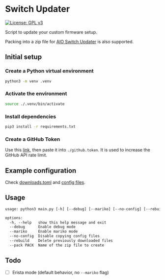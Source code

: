 # Switch Updater

[![License: GPL v3](https://img.shields.io/badge/License-GPL%20v3-blue.svg)](https://www.gnu.org/licenses/gpl-3.0)

Script to update your custom firmware setup.

Packing into a zip file for [AIO Switch Updater](https://github.com/HamletDuFromage/aio-switch-updater) is also supported.

## Initial setup

### Create a Python virtual environment

```sh
python3 -m venv .venv
```

### Activate the environment

```sh
source ./.venv/bin/activate
```

### Install dependencies

```sh
pip3 install -r requirements.txt
```

### Create a GitHub Token

Use this [link](https://github.com/settings/tokens/new?description=switch-updater%20(no%20scope%20required)), then paste it into `./github.token`. It is used to increase the GitHub API rate limit.

## Example configuration

Check [downloads.toml](./downloads.toml) and [config files](./config_files/).

## Usage

```txt
usage: python3 main.py [-h] [--debug] [--mariko] [--no-config] [--rebuild] [--pack PACK]

options:
  -h, --help   show this help message and exit
  --debug      Enable debug mode
  --mariko     Enable mariko mode
  --no-config  Disable copying config files
  --rebuild    Delete previously downloaded files
  --pack PACK  Name of the zip file to create
```

## Todo

- [ ] Erista mode (default behavior, no `--mariko` flag)
